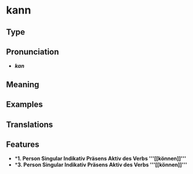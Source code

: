 # kann
## Type
## Pronunciation
- _**kan**_
## Meaning
## Examples
## Translations
## Features
- ***1. Person Singular Indikativ Präsens Aktiv des Verbs '''[[können]]'''**
- ***3. Person Singular Indikativ Präsens Aktiv des Verbs '''[[können]]'''**
